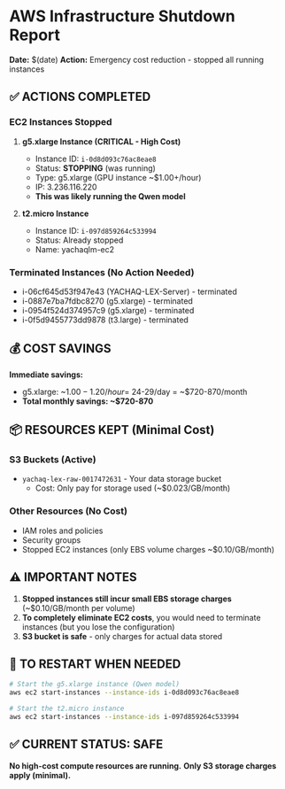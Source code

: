 # AWS Infrastructure Shutdown Report

**Date:** $(date)
**Action:** Emergency cost reduction - stopped all running instances

## ✅ ACTIONS COMPLETED

### EC2 Instances Stopped

1. **g5.xlarge Instance (CRITICAL - High Cost)**
   - Instance ID: `i-0d8d093c76ac8eae8`
   - Status: **STOPPING** (was running)
   - Type: g5.xlarge (GPU instance ~$1.00+/hour)
   - IP: 3.236.116.220
   - **This was likely running the Qwen model**

2. **t2.micro Instance**
   - Instance ID: `i-097d859264c533994`
   - Status: Already stopped
   - Name: yachaqlm-ec2

### Terminated Instances (No Action Needed)
- i-06cf645d53f947e43 (YACHAQ-LEX-Server) - terminated
- i-0887e7ba7fdbc8270 (g5.xlarge) - terminated
- i-0954f524d374957c9 (g5.xlarge) - terminated
- i-0f5d9455773dd9878 (t3.large) - terminated

## 💰 COST SAVINGS

**Immediate savings:**
- g5.xlarge: ~$1.00-1.20/hour = ~$24-29/day = ~$720-870/month
- **Total monthly savings: ~$720-870**

## 📦 RESOURCES KEPT (Minimal Cost)

### S3 Buckets (Active)
- `yachaq-lex-raw-0017472631` - Your data storage bucket
  - Cost: Only pay for storage used (~$0.023/GB/month)

### Other Resources (No Cost)
- IAM roles and policies
- Security groups
- Stopped EC2 instances (only EBS volume charges ~$0.10/GB/month)

## ⚠️ IMPORTANT NOTES

1. **Stopped instances still incur small EBS storage charges** (~$0.10/GB/month per volume)
2. **To completely eliminate EC2 costs**, you would need to terminate instances (but you lose the configuration)
3. **S3 bucket is safe** - only charges for actual data stored

## 🔄 TO RESTART WHEN NEEDED

```bash
# Start the g5.xlarge instance (Qwen model)
aws ec2 start-instances --instance-ids i-0d8d093c76ac8eae8

# Start the t2.micro instance
aws ec2 start-instances --instance-ids i-097d859264c533994
```

## ✅ CURRENT STATUS: SAFE

**No high-cost compute resources are running.**
**Only S3 storage charges apply (minimal).**
